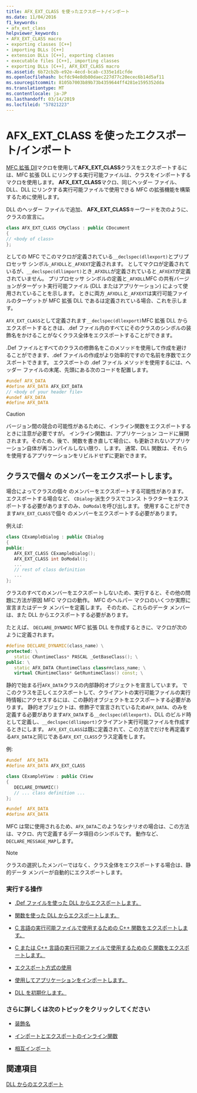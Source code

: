 ```yaml
---
title: AFX_EXT_CLASS を使ったエクスポート/インポート
ms.date: 11/04/2016
f1_keywords:
- afx_ext_class
helpviewer_keywords:
- AFX_EXT_CLASS macro
- exporting classes [C++]
- importing DLLs [C++]
- extension DLLs [C++], exporting classes
- executable files [C++], importing classes
- exporting DLLs [C++], AFX_EXT_CLASS macro
ms.assetid: 6b72cb2b-e92e-4ecd-bcab-c335e1d1cfde
ms.openlocfilehash: bcfdc94e8db80daec227d77c20ecec6b14d5af11
ms.sourcegitcommit: 8105b7003b89b73b4359644ff4281e1595352dda
ms.translationtype: MT
ms.contentlocale: ja-JP
ms.lasthandoff: 03/14/2019
ms.locfileid: "57821223"
---
```

# <a name="exporting-and-importing-using-afxextclass"></a>AFX_EXT_CLASS を使ったエクスポート/インポート

[MFC 拡張 Dll](extension-dlls-overview.md)マクロを使用して**AFX_EXT_CLASS**クラスをエクスポートするには、MFC 拡張 DLL にリンクする実行可能ファイルは、クラスをインポートするマクロを使用します。 **AFX_EXT_CLASS**マクロ、同じヘッダー ファイル、DLL、DLL にリンクする実行可能ファイルで使用できる MFC の拡張機能を構築するために使用します。

DLL のヘッダー ファイルで追加、 **AFX_EXT_CLASS**キーワードを次のように、クラスの宣言に。

```cpp
class AFX_EXT_CLASS CMyClass : public CDocument
{
// <body of class>
};
```

としての MFC でこのマクロが定義されている`__declspec(dllexport)`とプリプロセッサ シンボル`_AFXDLL`と`_AFXEXT`定義されます。 としてマクロが定義されているが、`__declspec(dllimport)`とき`_AFXDLL`が定義されていると`_AFXEXT`が定義されていません。 プリプロセッサ シンボルの定義と`_AFXDLL`MFC の共有バージョンがターゲット実行可能ファイル (DLL またはアプリケーション) によって使用されていることを示します。 ときに両方`_AFXDLL`と`_AFXEXT`は実行可能ファイルのターゲットが MFC 拡張 DLL であるは定義されている場合、これを示します。

`AFX_EXT_CLASS`として定義されます`__declspec(dllexport)`MFC 拡張 DLL からエクスポートするときは、.def ファイル内のすべてにそのクラスのシンボルの装飾名をかけることがなくクラス全体をエクスポートすることができます。

.Def ファイルとすべてのクラスの修飾名をこのメソッドを使用して作成を避けることができます、.def ファイルの作成がより効率的ですので名前を序数でエクスポートできます。 エクスポートの .def ファイル メソッドを使用するには、ヘッダー ファイルの末尾、先頭にある次のコードを配置します。

```cpp
#undef AFX_DATA
#define AFX_DATA AFX_EXT_DATA
// <body of your header file>
#undef AFX_DATA
#define AFX_DATA
```

> [!CAUTION]
>  バージョン間の競合の可能性があるために、インライン関数をエクスポートするときに注意が必要ですが。 インライン関数は、アプリケーション コードに展開されます。そのため、後で、関数を書き直して場合に、も更新されないアプリケーション自体が再コンパイルしない限り、します。 通常、DLL 関数は、それらを使用するアプリケーションをリビルドせずに更新できます。

## <a name="exporting-individual-members-in-a-class"></a>クラスで個々 のメンバーをエクスポートします。

場合によってクラスの個々 のメンバーをエクスポートする可能性があります。 エクスポートする場合など、 `CDialog`-派生クラスでコンス トラクターをエクスポートする必要がありますのみ、`DoModal`を呼び出します。 使用することができます`AFX_EXT_CLASS`で個々 のメンバーをエクスポートする必要があります。

例えば:

```cpp
class CExampleDialog : public CDialog
{
public:
   AFX_EXT_CLASS CExampleDialog();
   AFX_EXT_CLASS int DoModal();
   ...
   // rest of class definition
   ...
};
```

クラスのすべてのメンバーをエクスポートしないため、実行すると、その他の問題に方法が原因 MFC マクロの動作。 MFC のヘルパー マクロのいくつか実際に宣言またはデータ メンバーを定義します。 そのため、これらのデータ メンバーは、また DLL からエクスポートする必要があります。

たとえば、 `DECLARE_DYNAMIC` MFC 拡張 DLL を作成するときに、マクロが次のように定義されます。

```cpp
#define DECLARE_DYNAMIC(class_name) \
protected: \
   static CRuntimeClass* PASCAL _GetBaseClass(); \
public: \
   static AFX_DATA CRuntimeClass class##class_name; \
   virtual CRuntimeClass* GetRuntimeClass() const; \
```

静的で始まる行`AFX_DATA`クラスの内部静的オブジェクトを宣言しています。 でこのクラスを正しくエクスポートして、クライアントの実行可能ファイルの実行時情報にアクセスするには、この静的オブジェクトをエクスポートする必要があります。 静的オブジェクトは、修飾子で宣言されているため`AFX_DATA`、のみを定義する必要があります`AFX_DATA`する`__declspec(dllexport)`、DLL のビルド時として定義し、`__declspec(dllimport)`クライアント実行可能ファイルを作成するときにします。 `AFX_EXT_CLASS`は既に定義されて、この方法でだけを再定義する`AFX_DATA`と同じである`AFX_EXT_CLASS`クラス定義をします。

例:

```cpp
#undef  AFX_DATA
#define AFX_DATA AFX_EXT_CLASS

class CExampleView : public CView
{
   DECLARE_DYNAMIC()
   // ... class definition ...
};

#undef  AFX_DATA
#define AFX_DATA
```

MFC は常に使用されるため、`AFX_DATA`このようなシナリオの場合は、この方法は、マクロ、内で定義するデータ項目のシンボルです。 動作など、`DECLARE_MESSAGE_MAP`します。

> [!NOTE]
>  クラスの選択したメンバーではなく、クラス全体をエクスポートする場合は、静的データ メンバーが自動的にエクスポートします。

### <a name="what-do-you-want-to-do"></a>実行する操作

- [.Def ファイルを使った DLL からエクスポートします。](exporting-from-a-dll-using-def-files.md)

- [関数を使った DLL からエクスポートします。](exporting-from-a-dll-using-declspec-dllexport.md)

- [C 言語の実行可能ファイルで使用するための C++ 関数をエクスポートします。](exporting-cpp-functions-for-use-in-c-language-executables.md)

- [C または C++ 言語の実行可能ファイルで使用するための C 関数をエクスポートします。](exporting-c-functions-for-use-in-c-or-cpp-language-executables.md)

- [エクスポート方式の使用](determining-which-exporting-method-to-use.md)

- [使用してアプリケーションをインポートします。](importing-into-an-application-using-declspec-dllimport.md)

- [DLL を初期化します。](run-time-library-behavior.md#initializing-a-dll)

### <a name="what-do-you-want-to-know-more-about"></a>さらに詳しくは次のトピックをクリックしてください

- [装飾名](reference/decorated-names.md)

- [インポートとエクスポートのインライン関数](importing-and-exporting-inline-functions.md)

- [相互インポート](mutual-imports.md)

## <a name="see-also"></a>関連項目

[DLL からのエクスポート](exporting-from-a-dll.md)
